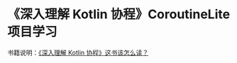 # 《深入理解 Kotlin 协程》CoroutineLite 项目学习

书籍说明：[《深入理解 Kotlin 协程》这书该怎么读？](https://www.bennyhuo.com/2021/01/31/how-to-read-the-book-of-coroutines/)
